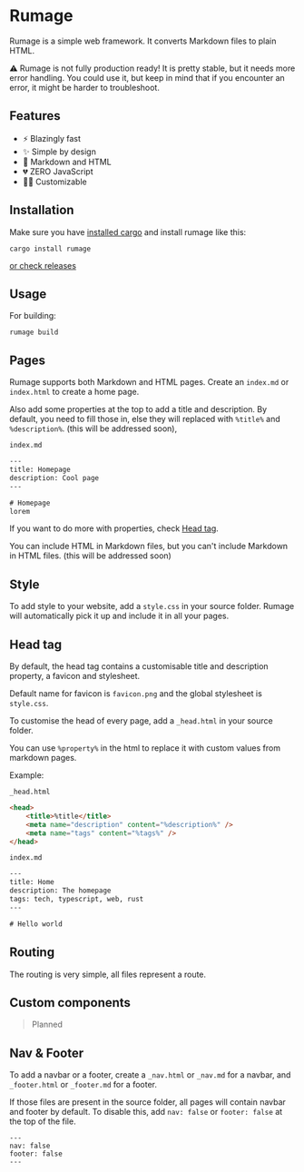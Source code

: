 # Rumage

Rumage is a simple web framework. It converts Markdown files to plain HTML.

⚠️ Rumage is not fully production ready! It is pretty stable,
but it needs more error handling. You could use it, but keep
in mind that if you encounter an error, it might be harder
to troubleshoot.

## Features

* ⚡️ Blazingly fast
* ✨ Simple by design
* 📄 Markdown and HTML
* 💔 ZERO JavaScript
* 🧑‍💻 Customizable

## Installation

Make sure you have [installed cargo](https://rustup.rs/) and install rumage like this:
```
cargo install rumage
```

[or check releases](https://github.com/notangelmario/rumage/releases)

## Usage

For building:
```
rumage build
```

## Pages

Rumage supports both Markdown and HTML pages. Create an `index.md` or `index.html`
to create a home page.

Also add some properties at the top to add a title and description. By default, you need to 
fill those in, else they will replaced with `%title%` and `%description%`. (this will be addressed soon),

`index.md`
```html
---
title: Homepage
description: Cool page
---

# Homepage
lorem
```

If you want to do more with properties, check [Head tag](#head-tag).

You can include HTML in Markdown files, but you can't include Markdown in HTML files. (this will be addressed soon)

## Style

To add style to your website, add a `style.css` in your source folder. Rumage
will automatically pick it up and include it in all your pages.

## Head tag

By default, the head tag contains a customisable title and description
property, a favicon and stylesheet.

Default name for favicon is `favicon.png` and the global stylesheet is `style.css`.

To customise the head of every page, add a `_head.html` in your source folder.

You can use `%property%` in the html to replace it with custom values from markdown
pages.

Example:

`_head.html`
```html
<head>
    <title>%title</title>
    <meta name="description" content="%description%" />
    <meta name="tags" content="%tags%" />
</head>
```

`index.md`
```html
---
title: Home
description: The homepage
tags: tech, typescript, web, rust
---

# Hello world
```

## Routing

The routing is very simple, all files represent a route.

## Custom components

> Planned

## Nav & Footer

To add a navbar or a footer, create a `_nav.html` or `_nav.md` for a navbar,
and `_footer.html` or `_footer.md` for a footer.

If those files are present in the source folder, all pages will contain navbar
and footer by default. To disable this, add `nav: false` or `footer: false`
at the top of the file.

```
---
nav: false
footer: false
---
```
